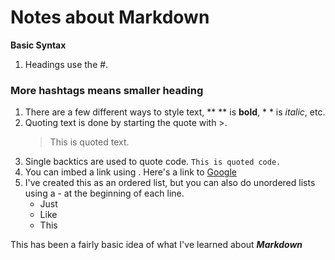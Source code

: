 # Notes about Markdown

**Basic Syntax**
1. Headings use the #. 

### More hashtags means smaller heading
    
1. There are a few different ways to style text, ** ** is **bold**, * * is *italic*, etc.
1. Quoting text is done by starting the quote with >. 
    > This is quoted text.
1. Single backtics are used to quote code. `This is quoted code.`
1. You can imbed a link using [](). Here's a link to [Google](https://www.google.com)
1. I've created this as an ordered list, but you can also do unordered lists using a - at the beginning of each line.
    - Just
    - Like
    - This
    
This has been a fairly basic idea of what I've learned about **_Markdown_**

